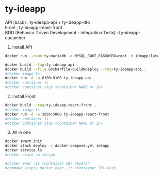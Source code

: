 # ty-ideapp

API (back) : ty-ideapp-api + ty-ideapp-dto  
Front : ty-ideapp-react-front  
BDD (Behavior Driven Development - Integration Tests) : ty-ideapp-cucumber  


1. Install API

```sh
docker run --name ty-mariadb -e MYSQL_ROOT_PASSWORD=root -d ideapp:latest

docker build --tag=ty-ideapp-api .
docker build --file Dockerfile-buildNdeploy --tag=ty-ideapp-api .
#docker image ls
docker run -d -p 8100:8100 ty-ideapp-api
#docker container ls
#docker container stop <Container NAME or ID>
```

2. Install Front

```sh
docker build --tag=ty-ideapp-react-front .
#docker image ls
docker run -d -p 3000:5000 ty-ideapp-react-front
#docker container ls
#docker container stop <Container NAME or ID>
```

3. All in one

```sh
docker swarm init
docker stack deploy -c docker-compose.yml ideapp
docker service ls
#docker stack rm ideapp

#docker exec -it <Container ID> /bin/sh
#command winpty docker exec -it <Container ID> bash
```
